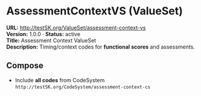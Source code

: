 

# AssessmentContextVS (ValueSet)

**URL:** http://testSK.org/ValueSet/assessment-context-vs  
**Version:** 1.0.0 · **Status:** active  
**Title:** Assessment Context ValueSet  
**Description:** Timing/context codes for **functional scores** and assessments.

## Compose
- Include **all codes** from CodeSystem `http://testSK.org/CodeSystem/assessment-context-cs`
